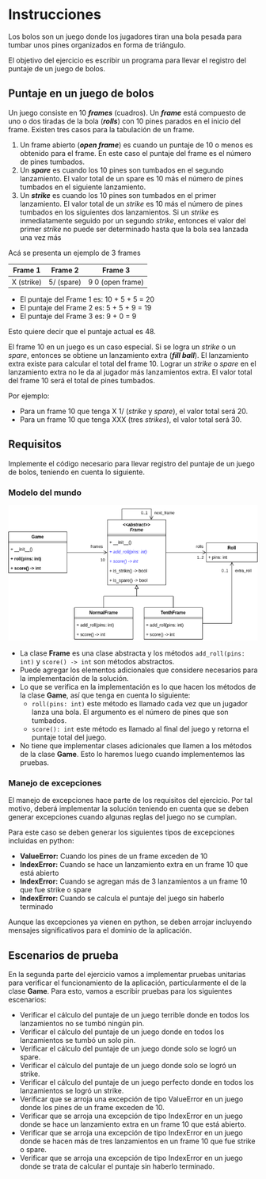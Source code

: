 # Instrucciones
Los bolos son un juego donde los jugadores tiran una bola pesada para
tumbar unos pines organizados en forma de triángulo.

El objetivo del ejercicio es escribir un programa para llevar el registro del
puntaje de un juego de bolos.

## Puntaje en un juego de bolos
Un juego consiste en 10 ***frames*** (cuadros). Un ***frame*** está compuesto de uno o dos tiradas
de la bola (***rolls***) con 10 pines parados en el inicio del frame. Existen tres casos para
la tabulación de un frame.

1. Un frame abierto (***open frame***) es cuando un puntaje de 10 o menos es obtenido para el frame. En
este caso el puntaje del frame es el número de pines tumbados.
2. Un ***spare*** es cuando los 10 pines son tumbados en el segundo lanzamiento. El valor
total de un spare es 10 más el número de pines tumbados en el siguiente lanzamiento.
3. Un ***strike*** es cuando los 10 pines son tumbados en el primer lanzamiento. El valor
total de un *strike* es 10 más el número de pines tumbados en los siguientes dos
lanzamientos. Si un *strike* es inmediatamente seguido por un segundo *strike*, entonces
el valor del primer *strike* no puede ser determinado hasta que la bola sea lanzada una
vez más

Acá se presenta un ejemplo de 3 frames

| Frame 1    | Frame 2    | Frame 3          |
|------------|------------|------------------|
| X (strike) | 5/ (spare) | 9 0 (open frame) |

- El puntaje del Frame 1 es: 10 + 5 + 5 = 20
- El puntaje del Frame 2 es: 5 + 5 + 9 = 19
- El puntaje del Frame 3 es: 9 + 0 = 9

Esto quiere decir que el puntaje actual es 48.

El frame 10 en un juego es un caso especial. Si se logra un *strike* o un *spare*,
entonces se obtiene un lanzamiento extra (***fill ball***). El lanzamiento extra existe para
calcular el total del frame 10. Lograr un *strike* o *spare* en el lanzamiento extra no le
da al jugador más lanzamientos extra. El valor total del frame 10 será el total de pines
tumbados.

Por ejemplo:

- Para un frame 10 que tenga X 1/ (*strike* y *spare*), el valor total será 20.
- Para un frame 10 que tenga XXX (tres *strikes*), el valor total será 30.

## Requisitos
Implemente el código necesario para llevar registro del puntaje de un juego de bolos, teniendo
en cuenta lo siguiente.

### Modelo del mundo

![Modelo del mundo del problema](./assets/model.png)

- La clase **Frame** es una clase abstracta y los métodos `add_roll(pins: int)` y `score() -> int`
son métodos abstractos.
- Puede agregar los elementos adicionales que considere necesarios para la implementación de la solución.
- Lo que se verifica en la implementación es lo que hacen los métodos de la clase **Game**, así que 
tenga en cuenta lo siguiente:
  - `roll(pins: int)` este método es llamado cada vez que un jugador lanza una bola. El argumento
  es el número de pines que son tumbados.
  - `score(): int` este método es llamado al final del juego y retorna el puntaje total del
  juego.
- No tiene que implementar clases adicionales que llamen a los métodos de la clase **Game**. 
  Esto lo haremos luego cuando implementemos las pruebas.

### Manejo de excepciones
El manejo de excepciones hace parte de los requisitos del ejercicio. Por tal motivo, deberá implementar la
solución teniendo en cuenta que se deben generar excepciones cuando algunas reglas del juego no se cumplan. 

Para este caso se deben generar los siguientes tipos de excepciones incluidas en python:

- **ValueError:** Cuando los pines de un frame exceden de 10 
- **IndexError:** Cuando se hace un lanzamiento extra en un frame 10 que está abierto
- **IndexError:** Cuando se agregan más de 3 lanzamientos a un frame 10 que fue strike o spare
- **IndexError:** Cuando se calcula el puntaje del juego sin haberlo terminado

Aunque las excepciones ya vienen en python, se deben arrojar incluyendo mensajes significativos para el dominio 
de la aplicación.

## Escenarios de prueba
En la segunda parte del ejercicio vamos a implementar pruebas unitarias para verificar el funcionamiento de la
aplicación, particularmente el de la clase **Game**. Para esto, vamos a escribir pruebas para los siguientes
escenarios:

- Verificar el cálculo del puntaje de un juego terrible donde en todos los lanzamientos no se tumbó ningún pin. 
- Verificar el cálculo del puntaje de un juego donde en todos los lanzamientos se tumbó un solo pin.
- Verificar el cálculo del puntaje de un juego donde solo se logró un spare.
- Verificar el cálculo del puntaje de un juego donde solo se logró un strike.
- Verificar el cálculo del puntaje de un juego perfecto donde en todos los lanzamientos se logró un strike.
- Verificar que se arroja una excepción de tipo ValueError en un juego donde los pines de un frame exceden de 10.
- Verificar que se arroja una excepción de tipo IndexError en un juego donde se hace un lanzamiento extra en un frame 10
  que está abierto.
- Verificar que se arroja una excepción de tipo IndexError en un juego donde se hacen más de tres lanzamientos en un
  frame 10 que fue strike o spare.
- Verificar que se arroja una excepción de tipo IndexError en un juego donde se trata de calcular el puntaje sin haberlo
  terminado.
